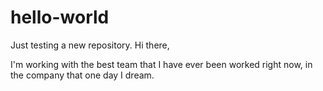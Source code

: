 # hello-world
Just testing a new repository.
Hi there,

I'm working with the best team that I have ever been worked right now, in the company that one day I dream.
